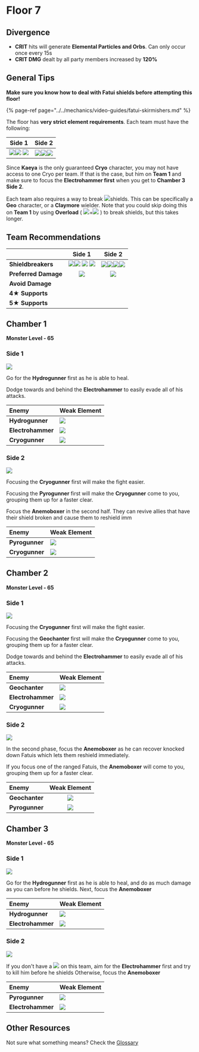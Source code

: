 # Floor 7

## Divergence

* **CRIT** hits will generate **Elemental Particles and Orbs**. Can only occur once every 15s
* **CRIT DMG** dealt by all party members increased by **120%**

## General Tips

**Make sure you know how to deal with Fatui shields before attempting this floor!**

{% page-ref page="../../mechanics/video-guides/fatui-skirmishers.md" %}

The floor has **very strict element requirements**. Each team must have the following:

| Side 1 | Side 2 |
| :---: | :---: |
| ![](../../.gitbook/assets/pyro_small.png)![](../../.gitbook/assets/cryo_small.png) ![](../../.gitbook/assets/electro_small.png)  | ![](../../.gitbook/assets/pyro_small.png)![](../../.gitbook/assets/hydro_small.png)![](../../.gitbook/assets/cryo_small.png)   |

Since **Kaeya** is the only guaranteed **Cryo** character, you may not have access to one Cryo per team. If that is the case, but him on **Team 1** and make sure to focus the **Electrohammer first** when you get to **Chamber 3 Side 2**.

Each team also requires a way to break ![](../../.gitbook/assets/geo_small.png)shields. This can be specifically a **Geo** character, or a **Claymore** wielder. Note that you could skip doing this on **Team 1** by using **Overload** \( ![](../../.gitbook/assets/pyro_small.png)+![](../../.gitbook/assets/electro_small.png) \) to break shields, but this takes longer.

## Team Recommendations

|  | Side 1 | Side 2 |
| :--- | :---: | :---: |
| **Shieldbreakers** | ![](../../.gitbook/assets/pyro_small.png)![](../../.gitbook/assets/cryo_small.png) ![](../../.gitbook/assets/electro_small.png) ![](../../.gitbook/assets/geo_small.png)  | ![](../../.gitbook/assets/pyro_small.png)![](../../.gitbook/assets/hydro_small.png)![](../../.gitbook/assets/cryo_small.png)![](../../.gitbook/assets/geo_small.png) |
| **Preferred Damage** | ![](../../.gitbook/assets/physical_small.png)  | ![](../../.gitbook/assets/physical_small.png)  |
| **Avoid Damage** |  |  |
| **4**★ **Supports** |  |  |
| **5**★ **Supports** |  |  |

## Chamber 1

**Monster Level - 65**

### Side 1

![](../../.gitbook/assets/7-1-1.png)

Go for the **Hydrogunner** first as he is able to heal.

Dodge towards and behind the **Electrohammer** to easily evade all of his attacks.

| Enemy | Weak Element |
| :--- | :--- |
| **Hydrogunner** | ![](../../.gitbook/assets/electro_small.png)  |
| **Electrohammer** | ![](../../.gitbook/assets/cryo_small.png)  |
| **Cryogunner** | ![](../../.gitbook/assets/pyro_small.png)  |

### Side 2

![](../../.gitbook/assets/7-1-2.png)

Focusing the **Cryogunner** first will make the fight easier.

Focusing the **Pyrogunner** first will make the **Cryogunner** come to you, grouping them up for a faster clear.

Focus the **Anemoboxer** in the second half. They can revive allies that have their shield broken and cause them to reshield imm

| Enemy | Weak Element |
| :--- | :--- |
| **Pyrogunner** | ![](../../.gitbook/assets/hydro_small.png)  |
| **Cryogunner** | ![](../../.gitbook/assets/pyro_small.png)  |

## **Chamber 2**

**Monster Level - 65**

### Side 1

![](../../.gitbook/assets/7-2-1.png)

Focusing the **Cryogunner** first will make the fight easier.

Focusing the **Geochanter** first will make the **Cryogunner** come to you, grouping them up for a faster clear.

Dodge towards and behind the **Electrohammer** to easily evade all of his attacks.

| Enemy | Weak Element |
| :--- | :--- |
| **Geochanter** | ![](../../.gitbook/assets/geo_small.png)  |
| **Electrohammer** | ![](../../.gitbook/assets/cryo_small.png)  |
| **Cryogunner** | ![](../../.gitbook/assets/pyro_small.png)  |

### Side 2

![](../../.gitbook/assets/7-2-2.png)

In the second phase, focus the **Anemoboxer** as he can recover knocked down Fatuis which lets them reshield immediately.

If you focus one of the ranged Fatuis, the **Anemoboxer** will come to you, grouping them up for a faster clear.

| Enemy | Weak Element |
| :--- | :---: |
| **Geochanter** | ![](../../.gitbook/assets/geo_small.png)  |
| **Pyrogunner** | ![](../../.gitbook/assets/hydro_small.png)  |

## **Chamber 3**

**Monster Level - 65**

### Side 1

![](../../.gitbook/assets/7-3-1.png)

Go for the **Hydrogunner** first as he is able to heal, and do as much damage as you can before he shields. Next, focus the **Anemoboxer**

| Enemy | Weak Element |
| :--- | :--- |
| **Hydrogunner** | ![](../../.gitbook/assets/electro_small.png)  |
| **Electrohammer** | ![](../../.gitbook/assets/cryo_small.png)  |

### Side 2

![](../../.gitbook/assets/7-3-2.png)

If you don't have a ![](../../.gitbook/assets/cryo_small.png) on this team, aim for the **Electrohammer** first and try to kill him before he shields Otherwise, focus the **Anemoboxer**

| Enemy | Weak Element |
| :--- | :--- |
| **Pyrogunner** | ![](../../.gitbook/assets/hydro_small.png)  |
| **Electrohammer** | ![](../../.gitbook/assets/cryo_small.png)  |

## Other Resources

Not sure what something means? Check the [Glossary](../glossary.md)


